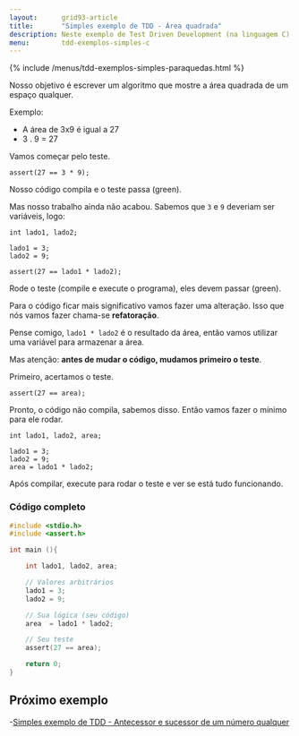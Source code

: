 ```yaml
---
layout:      grid93-article
title:       "Simples exemplo de TDD - Área quadrada"
description: Neste exemplo de Test Driven Development (na linguagem C) iremos encontrar desenvolver um pequeno algoritmo para descobrir área quadrada.
menu:        tdd-exemplos-simples-c
---
```


{% include /menus/tdd-exemplos-simples-paraquedas.html %}

Nosso objetivo é escrever um algoritmo que mostre a área quadrada de um espaço qualquer.

Exemplo:

* A área de 3x9 é igual a 27
* 3 . 9 = 27

Vamos começar pelo teste.

    assert(27 == 3 * 9);

Nosso código compila e o teste passa (green).

Mas nosso trabalho ainda não acabou. Sabemos que `3` e `9` deveriam ser variáveis, logo:

	int lado1, lado2;

	lado1 = 3;
	lado2 = 9;

    assert(27 == lado1 * lado2);

Rode o teste (compile e execute o programa), eles devem passar (green).

Para o código ficar mais significativo vamos fazer uma alteração. Isso que nós vamos fazer chama-se __refatoração__.

Pense comigo, `lado1 * lado2` é o resultado da área, então vamos utilizar uma variável para armazenar a área.

Mas atenção: __antes de mudar o código, mudamos primeiro o teste__.

Primeiro, acertamos o teste.

    assert(27 == area);

Pronto, o código não compila, sabemos disso. Então vamos fazer o mínimo para ele rodar.

	int lado1, lado2, area;

	lado1 = 3;
	lado2 = 9;
	area = lado1 * lado2;

Após compilar, execute para rodar o teste e ver se está tudo funcionando.



### Código completo

```c
#include <stdio.h>
#include <assert.h>

int main (){

    int lado1, lado2, area;

    // Valores arbitrários
    lado1 = 3;
    lado2 = 9;

    // Sua lógica (seu código)
    area  = lado1 * lado2;

    // Seu teste
    assert(27 == area);

    return 0;
}
```


Próximo exemplo
---

-[Simples exemplo de TDD - Antecessor e sucessor de um número qualquer](/tdd/exemplo-tdd-antecessor-sucessor/)
